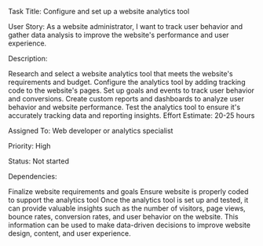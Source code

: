 Task Title: Configure and set up a website analytics tool

User Story: As a website administrator, I want to track user behavior and gather data analysis to improve the website's performance and user experience.

Description:

Research and select a website analytics tool that meets the website's requirements and budget.
Configure the analytics tool by adding tracking code to the website's pages.
Set up goals and events to track user behavior and conversions.
Create custom reports and dashboards to analyze user behavior and website performance.
Test the analytics tool to ensure it's accurately tracking data and reporting insights.
Effort Estimate: 20-25 hours

Assigned To: Web developer or analytics specialist

Priority: High

Status: Not started

Dependencies:

Finalize website requirements and goals
Ensure website is properly coded to support the analytics tool
Once the analytics tool is set up and tested, it can provide valuable insights such as the number of visitors, page views, bounce rates, conversion rates, and user behavior on the website. This information can be used to make data-driven decisions to improve website design, content, and user experience.